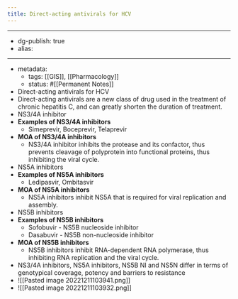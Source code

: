 ```yaml
---
title: Direct-acting antivirals for HCV
---
```


- --
- dg-publish: true
- alias:
- --
- metadata:
	- tags: [[GIS]], [[Pharmacology]]
	- status: #[[Permanent Notes]]
- Direct-acting antivirals for HCV
- Direct-acting antivirals are a new class of drug used in the treatment of chronic hepatitis C, and can greatly shorten the duration of treatment.
- NS3/4A inhibitor
- **Examples of NS3/4A inhibitors**
	- Simeprevir, Boceprevir, Telaprevir
- **MOA of NS3/4A inhibitors**
	- NS3/4A inhibitor inhibits the protease and its confactor, thus prevents cleavage of polyprotein into functional proteins, thus inhibiting the viral cycle.
- NS5A inhibitors
- **Examples of NS5A inhibitors**
	- Ledipasvir, Ombitasvir
- **MOA of NS5A inhibitors**
	- NS5A inhibitors inhibit NS5A that is required for viral replication and assembly.
- NS5B inhibitors
- **Examples of NS5B inhibitors**
	- Sofobuvir - NS5B nucleoside inhibitor
	- Dasabuvir - NS5B non-nucleoside inhibitor
- **MOA of NS5B inhibitors**
	- NS5B inhibitors inhibit RNA-dependent RNA polymerase, thus inhibiting RNA replication and the viral cycle.
- NS3/4A inhibitors, NS5A inhibitors, NS5B NI and NS5N differ in terms of genotypical coverage, potency and barriers to resistance
- ![[Pasted image 20221211103941.png]]
- ![[Pasted image 20221211103932.png]]